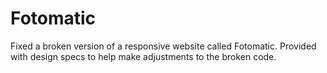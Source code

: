 # Fotomatic
Fixed a broken version of a responsive website called Fotomatic. Provided with design specs to help make adjustments to the broken code.

